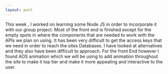 ```yaml
---
layout: post
---
```


This week , I worked on learning some Node JS in order to incorporate it with our group project. Most of the front end is finished except for the empty spots in where the components that are needed to work with the APIs we plan on using. It has been very difficult to get
the access keys that we need in order to reach the sites Databases. I have looked at alternatives and they also have been difficult to approach. For the front End however I found AOS animation which we will be using to add animation throughout the site to make it top tier and make it more appealing and interactive to the user.
